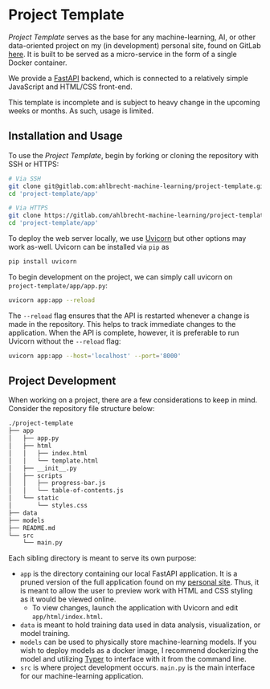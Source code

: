 # Project Template

_Project Template_ serves as the base for any machine-learning, AI, or other data-oriented project on my (in development) personal site, found on GitLab [here](https://gitlab.com/ahlbrecht-machine-learning/site). It is built to be served as a micro-service in the form of a single Docker container.

We provide a [FastAPI](https://fastapi.tiangolo.com/) backend, which is connected to a relatively simple JavaScript and HTML/CSS front-end.

This template is incomplete and is subject to heavy change in the upcoming weeks or months. As such, usage is limited.

## Installation and Usage

To use the _Project Template_, begin by forking or cloning the repository with SSH or HTTPS:

```bash
# Via SSH
git clone git@gitlab.com:ahlbrecht-machine-learning/project-template.git
cd 'project-template/app'
```

```bash
# Via HTTPS
git clone https://gitlab.com/ahlbrecht-machine-learning/project-template.git
cd 'project-template/app'
```

To deploy the web server locally, we use [Uvicorn](https://www.uvicorn.org/) but other options may work as-well. Uvicorn can be installed via `pip` as

```bash
pip install uvicorn
```

To begin development on the project, we can simply call uvicorn on `project-template/app/app.py`:

```bash
uvicorn app:app --reload
```

The `--reload` flag ensures that the API is restarted whenever a change is made in the repository. This helps to track immediate changes to the application. When the API is complete, however, it is preferable to run Uvicorn without the `--reload` flag:

```bash
uvicorn app:app --host='localhost' --port='8000'
```

## Project Development

When working on a project, there are a few considerations to keep in mind. Consider the repository file structure below:

```bash
./project-template
├── app
│   ├── app.py
│   ├── html
│   │   ├── index.html
│   │   └── template.html
│   ├── __init__.py
│   ├── scripts
│   │   ├── progress-bar.js
│   │   └── table-of-contents.js
│   └── static
│       └── styles.css
├── data
├── models
├── README.md
└── src
    └── main.py
```

Each sibling directory is meant to serve its own purpose:

- `app` is the directory containing our local FastAPI application. It is a pruned version of the full application found on my [personal site](https://gitlab.com/ahlbrecht-machine-learning/site). Thus, it is meant to allow the user to preview work with HTML and CSS styling as it would be viewed online.
  - To view changes, launch the application with Uvicorn and edit `app/html/index.html`.
- `data` is meant to hold training data used in data analysis, visualization, or model training.
- `models` can be used to physically store machine-learning models. If you wish to deploy models as a docker image, I recommend dockerizing the model and utilizing [Typer](https://typer.tiangolo.com/) to interface with it from the command line.
- `src` is where project development occurs. `main.py` is the main interface for our machine-learning application.
